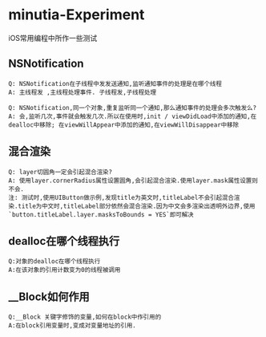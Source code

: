 # minutia-Experiment
iOS常用编程中所作一些测试


## NSNotification

	Q: NSNotification在子线程中发发送通知,监听通知事件的处理是在哪个线程
	A: 主线程发 ,主线程处理事件. 子线程发,子线程处理
	
	Q: NSNotification,同一个对象,重复监听同一个通知,那么通知事件的处理会多次触发么?
	A: 会,监听几次,事件就会触发几次.所以在使用时,init / viewDidLoad中添加的通知,在dealloc中移除; 在viewWillAppear中添加的通知,在viewWillDisappear中移除
	
	
## 混合渲染
	
	Q: layer切圆角一定会引起混合渲染?
	A: 使用layer.cornerRadius属性设置圆角,会引起混合渲染.使用layer.mask属性设置则不会.
	注: 测试时,使用UIButton做示例,发现title为英文时,titleLabel不会引起混合渲染.title为中文时,titleLabel部分依然会混合渲染.因为中文会多渲染出透明外边界,使用`button.titleLabel.layer.masksToBounds = YES`即可解决
	
	
## dealloc在哪个线程执行

	Q:对象的dealloc在哪个线程执行
	A:在该对象的引用计数变为0的线程被调用

## __Block如何作用
	Q:__Block 关键字修饰的变量,如何在block中作引用的
	A:在block引用变量时,变成对变量地址的引用.